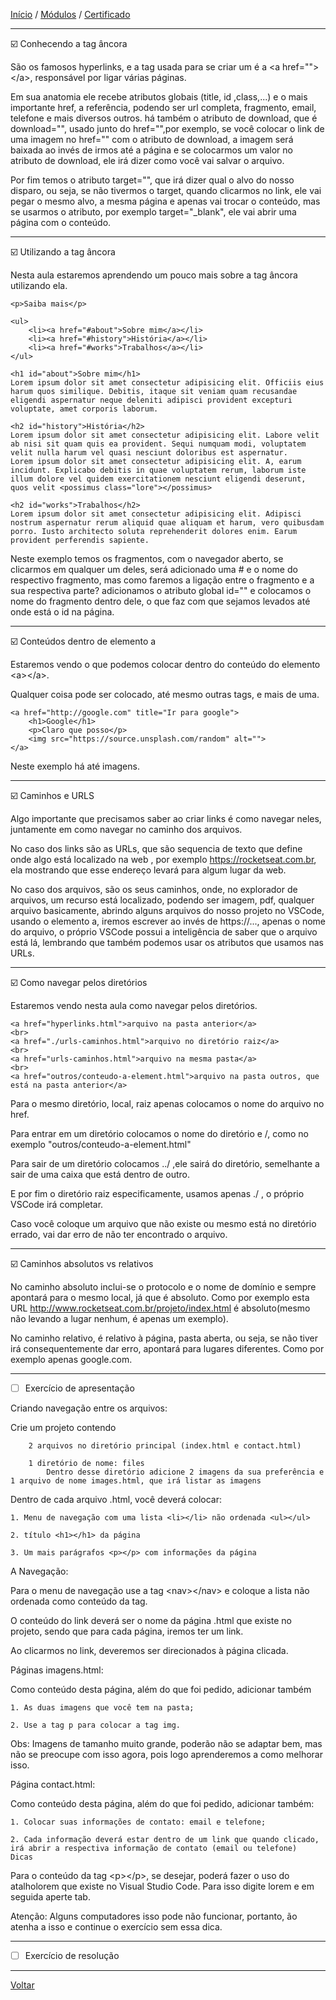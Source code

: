 [Início](https://github.com/Thalyalm/rocketseat-trilha-fundamentar) /
[Módulos](https://github.com/Thalyalm/rocketseat-trilha-fundamentar/tree/main/modulos) /
[Certificado](https://github.com/Thalyalm/rocketseat-trilha-fundamentar/tree/main/certificado)

---

:ballot_box_with_check: Conhecendo a tag âncora

São os famosos hyperlinks, e a tag usada para se criar um é a &lt;a href=""&gt;&lt;/a&gt;, responsável por ligar várias páginas.

Em sua anatomia ele recebe atributos globais (title, id ,class,...) e o mais importante href, a referência, podendo ser url completa, fragmento, email, telefone e mais diversos outros. há também o atributo de download, que é download="", usado junto do href="",por exemplo, se você colocar o link de uma imagem no href="" com o atributo de download, a imagem será baixada ao invés de irmos até a página e se colocarmos um valor no atributo de download, ele irá dizer como você vai salvar o arquivo.

Por fim temos o atributo target="", que irá dizer qual o alvo do nosso disparo, ou seja, se não tivermos o target, quando clicarmos no link, ele vai pegar o mesmo alvo, a mesma página e apenas vai trocar o conteúdo, mas se usarmos o atributo, por exemplo target="_blank", ele vai abrir uma página com o conteúdo.

---

:ballot_box_with_check: Utilizando a tag âncora

Nesta aula estaremos aprendendo um pouco mais sobre a tag âncora utilizando ela.

    <p>Saiba mais</p>

    <ul>
        <li><a href="#about">Sobre mim</a></li>
        <li><a href="#history">História</a></li>
        <li><a href="#works">Trabalhos</a></li>
    </ul>

    <h1 id="about">Sobre mim</h1>
    Lorem ipsum dolor sit amet consectetur adipisicing elit. Officiis eius harum quos similique. Debitis, itaque sit veniam quam recusandae eligendi aspernatur neque deleniti adipisci provident excepturi voluptate, amet corporis laborum.

    <h2 id="history">História</h2>
    Lorem ipsum dolor sit amet consectetur adipisicing elit. Labore velit ab nisi sit quam quis ea provident. Sequi numquam modi, voluptatem velit nulla harum vel quasi nesciunt doloribus est aspernatur.
    Lorem ipsum dolor sit amet consectetur adipisicing elit. A, earum incidunt. Explicabo debitis in quae voluptatem rerum, laborum iste illum dolore vel quidem exercitationem nesciunt eligendi deserunt, quos velit <possimus class="lore"></possimus>

    <h2 id="works">Trabalhos</h2>
    Lorem ipsum dolor sit amet consectetur adipisicing elit. Adipisci nostrum aspernatur rerum aliquid quae aliquam et harum, vero quibusdam porro. Iusto architecto soluta reprehenderit dolores enim. Earum provident perferendis sapiente.

Neste exemplo temos os fragmentos, com o navegador aberto, se clicarmos em qualquer um deles, será adicionado uma # e o nome do respectivo fragmento, mas como faremos a ligação entre o fragmento e a sua respectiva parte? adicionamos o atributo global id="" e colocamos o nome do fragmento dentro dele, o que faz com que sejamos levados até onde está o id na página.

---

:ballot_box_with_check: Conteúdos dentro de elemento a

Estaremos vendo o que podemos colocar dentro do conteúdo do elemento &lt;a&gt;&lt;/a&gt;.

Qualquer coisa pode ser colocado, até mesmo outras tags, e mais de uma.

    <a href="http://google.com" title="Ir para google">
        <h1>Google</h1>
        <p>Claro que posso</p>
        <img src="https://source.unsplash.com/random" alt="">
    </a>

Neste exemplo há até imagens.

---

:ballot_box_with_check: Caminhos e URLS

Algo importante que precisamos saber ao criar links é como navegar neles, juntamente em como navegar no caminho dos arquivos.

No caso dos links são as URLs, que são sequencia de texto que define onde algo está localizado na web , por exemplo https://rocketseat.com.br, ela mostrando que esse endereço levará para algum lugar da web.

No caso dos arquivos, são os seus caminhos, onde, no explorador de arquivos, um recurso está localizado, podendo ser imagem, pdf, qualquer arquivo basicamente, abrindo alguns arquivos do nosso projeto no VSCode, usando o elemento a, iremos escrever ao invés de https://..., apenas o nome do arquivo, o próprio VSCode possui a inteligência de saber que o arquivo está lá, lembrando que também podemos usar os atributos que usamos nas URLs.

---

:ballot_box_with_check: Como navegar pelos diretórios

Estaremos vendo nesta aula como navegar pelos diretórios.

    <a href="hyperlinks.html">arquivo na pasta anterior</a>
    <br>
    <a href="./urls-caminhos.html">arquivo no diretório raiz</a>
    <br>
    <a href="urls-caminhos.html">arquivo na mesma pasta</a>
    <br>
    <a href="outros/conteudo-a-element.html">arquivo na pasta outros, que está na pasta anterior</a>

Para o mesmo diretório, local, raiz apenas colocamos o nome do arquivo no href.

Para entrar em um diretório colocamos o nome do diretório e /, como no exemplo "outros/conteudo-a-element.html"

Para sair de um diretório colocamos ../ ,ele sairá do diretório, semelhante a sair de uma caixa que está dentro de outro.

E por fim o diretório raiz especificamente, usamos apenas ./ , o próprio VSCode irá completar.

Caso você coloque um arquivo que não existe ou mesmo está no diretório errado, vai dar erro de não ter encontrado o arquivo.

---

:ballot_box_with_check: Caminhos absolutos vs relativos

No caminho absoluto inclui-se o protocolo e o nome de domínio e sempre apontará para o mesmo local, já que é absoluto. Como por exemplo esta URL http://www.rocketseat.com.br/projeto/index.html é absoluto(mesmo não levando a lugar nenhum, é apenas um exemplo).

No caminho relativo, é relativo à página, pasta aberta, ou seja, se não tiver irá consequentemente dar erro, apontará para lugares diferentes. Como por exemplo apenas google.com.

---

- [ ] Exercício de apresentação

Criando navegação entre os arquivos:

Crie um projeto contendo

        2 arquivos no diretório principal (index.html e contact.html)

        1 diretório de nome: files
            Dentro desse diretório adicione 2 imagens da sua preferência e 1 arquivo de nome images.html, que irá listar as imagens

Dentro de cada arquivo .html, você deverá colocar:

    1. Menu de navegação com uma lista <li></li> não ordenada <ul></ul>

    2. título <h1></h1> da página

    3. Um mais parágrafos <p></p> com informações da página

A Navegação:

Para o menu de navegação use a tag &lt;nav&gt;&lt;/nav&gt; e coloque a lista não ordenada como conteúdo da tag.

O conteúdo do link deverá ser o nome da página .html que existe no projeto, sendo que para cada página, iremos ter um link.

Ao clicarmos no link, deveremos ser direcionados à página clicada.

Páginas imagens.html:

Como conteúdo desta página, além do que foi pedido, adicionar também

    1. As duas imagens que você tem na pasta;

    2. Use a tag p para colocar a tag img.

Obs: Imagens de tamanho muito grande, poderão não se adaptar bem, mas não se preocupe com isso agora, pois logo aprenderemos a como melhorar isso.

Página contact.html:

Como conteúdo desta página, além do que foi pedido, adicionar também:

    1. Colocar suas informações de contato: email e telefone;

    2. Cada informação deverá estar dentro de um link que quando clicado, irá abrir a respectiva informação de contato (email ou telefone)
    Dicas

Para o conteúdo da tag &lt;p&gt;&lt;/p&gt;, se desejar, poderá fazer o uso do atalholorem que existe no Visual Studio Code.
Para isso digite lorem e em seguida aperte tab.

Atenção: Alguns computadores isso pode não funcionar, portanto, ão atenha a isso e continue o exercício sem essa dica.

---

- [ ] Exercício de resolução

---

[Voltar](https://github.com/Thalyalm/rocketseat-trilha-fundamentar/tree/main/modulos/guia-estelar-de-html)